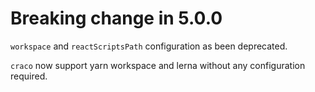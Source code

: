 # Breaking change in 5.0.0

`workspace` and `reactScriptsPath` configuration as been deprecated.

`craco` now support yarn workspace and lerna without any configuration required.
